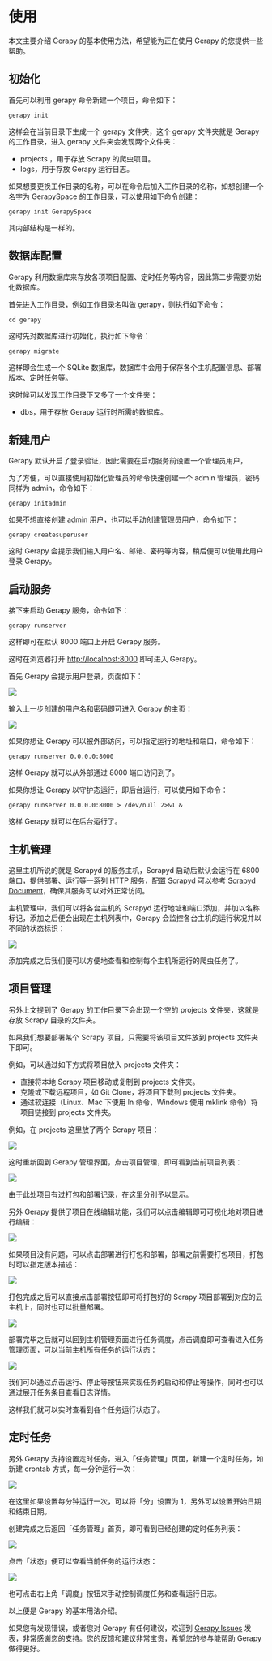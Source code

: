 # 使用

本文主要介绍 Gerapy 的基本使用方法，希望能为正在使用 Gerapy 的您提供一些帮助。

## 初始化

首先可以利用 gerapy 命令新建一个项目，命令如下：

```
gerapy init
```

这样会在当前目录下生成一个 gerapy 文件夹，这个 gerapy 文件夹就是 Gerapy 的工作目录，进入 gerapy 文件夹会发现两个文件夹：

* projects ，用于存放 Scrapy 的爬虫项目。
* logs，用于存放 Gerapy 运行日志。

如果想要更换工作目录的名称，可以在命令后加入工作目录的名称，如想创建一个名字为 GerapySpace 的工作目录，可以使用如下命令创建：

```
gerapy init GerapySpace
```

其内部结构是一样的。

## 数据库配置

Gerapy 利用数据库来存放各项项目配置、定时任务等内容，因此第二步需要初始化数据库。

首先进入工作目录，例如工作目录名叫做 gerapy，则执行如下命令：

```
cd gerapy
```

这时先对数据库进行初始化，执行如下命令：

```
gerapy migrate
```

这样即会生成一个 SQLite 数据库，数据库中会用于保存各个主机配置信息、部署版本、定时任务等。

这时候可以发现工作目录下又多了一个文件夹：

* dbs，用于存放 Gerapy 运行时所需的数据库。

## 新建用户

Gerapy 默认开启了登录验证，因此需要在启动服务前设置一个管理员用户，

为了方便，可以直接使用初始化管理员的命令快速创建一个 admin 管理员，密码同样为 admin，命令如下：

```
gerapy initadmin
```

如果不想直接创建 admin 用户，也可以手动创建管理员用户，命令如下：

```
gerapy createsuperuser
```

这时 Gerapy 会提示我们输入用户名、邮箱、密码等内容，稍后便可以使用此用户登录 Gerapy。

## 启动服务

接下来启动 Gerapy 服务，命令如下：

```
gerapy runserver
```

这样即可在默认 8000 端口上开启 Gerapy 服务。

这时在浏览器打开 [http://localhost:8000](http://localhost:8000) 即可进入 Gerapy。

首先 Gerapy 会提示用户登录，页面如下：

![](https://qiniu.cuiqingcai.com/2019-11-23-040248.png)

输入上一步创建的用户名和密码即可进入 Gerapy 的主页：

![](https://qiniu.cuiqingcai.com/2019-11-23-040405.png)

如果你想让 Gerapy 可以被外部访问，可以指定运行的地址和端口，命令如下：

```
gerapy runserver 0.0.0.0:8000
```

这样 Gerapy 就可以从外部通过 8000 端口访问到了。

如果你想让 Gerapy 以守护态运行，即后台运行，可以使用如下命令：

```
gerapy runserver 0.0.0.0:8000 > /dev/null 2>&1 &
```

这样 Gerapy 就可以在后台运行了。

## 主机管理

这里主机所说的就是 Scrapyd 的服务主机，Scrapyd 启动后默认会运行在 6800 端口，提供部署、运行等一系列 HTTP 服务，配置 Scrapyd 可以参考 [Scrapyd Document](https://scrapyd.readthedocs.io/)，确保其服务可以对外正常访问。

主机管理中，我们可以将各台主机的 Scrapyd 运行地址和端口添加，并加以名称标记，添加之后便会出现在主机列表中，Gerapy 会监控各台主机的运行状况并以不同的状态标识：

![](https://qiniu.cuiqingcai.com/2019-11-23-044017.png)

添加完成之后我们便可以方便地查看和控制每个主机所运行的爬虫任务了。

## 项目管理

另外上文提到了 Gerapy 的工作目录下会出现一个空的 projects 文件夹，这就是存放 Scrapy 目录的文件夹。

如果我们想要部署某个 Scrapy 项目，只需要将该项目文件放到 projects 文件夹下即可。

例如，可以通过如下方式将项目放入 projects 文件夹：

* 直接将本地 Scrapy 项目移动或复制到 projects 文件夹。 
* 克隆或下载远程项目，如 Git Clone，将项目下载到 projects 文件夹。
* 通过软连接（Linux、Mac 下使用 ln 命令，Windows 使用 mklink 命令）将项目链接到 projects 文件夹。

例如，在 projects 这里放了两个 Scrapy 项目：

![](https://qiniu.cuiqingcai.com/2019-11-23-043941.png)

这时重新回到 Gerapy 管理界面，点击项目管理，即可看到当前项目列表：

![](https://qiniu.cuiqingcai.com/2019-11-23-045806.png)

由于此处项目有过打包和部署记录，在这里分别予以显示。

另外 Gerapy 提供了项目在线编辑功能，我们可以点击编辑即可可视化地对项目进行编辑：

![](https://qiniu.cuiqingcai.com/2019-11-23-045859.png)

如果项目没有问题，可以点击部署进行打包和部署，部署之前需要打包项目，打包时可以指定版本描述：

![](https://qiniu.cuiqingcai.com/2019-11-23-045942.png)

打包完成之后可以直接点击部署按钮即可将打包好的 Scrapy 项目部署到对应的云主机上，同时也可以批量部署。

![](https://qiniu.cuiqingcai.com/2019-11-23-050019.png)

部署完毕之后就可以回到主机管理页面进行任务调度，点击调度即可查看进入任务管理页面，可以当前主机所有任务的运行状态：

![](https://qiniu.cuiqingcai.com/2019-11-23-050130.png)

我们可以通过点击运行、停止等按钮来实现任务的启动和停止等操作，同时也可以通过展开任务条目查看日志详情。

这样我们就可以实时查看到各个任务运行状态了。

## 定时任务

另外 Gerapy 支持设置定时任务，进入「任务管理」页面，新建一个定时任务，如新建 crontab 方式，每一分钟运行一次：

![](https://qiniu.cuiqingcai.com/2019-11-23-051343.png)

在这里如果设置每分钟运行一次，可以将「分」设置为 1，另外可以设置开始日期和结束日期。

创建完成之后返回「任务管理」首页，即可看到已经创建的定时任务列表：

![](https://qiniu.cuiqingcai.com/2019-11-23-050606.png)

点击「状态」便可以查看当前任务的运行状态：

![](https://qiniu.cuiqingcai.com/2019-11-23-051611.png)

也可点击右上角「调度」按钮来手动控制调度任务和查看运行日志。

以上便是 Gerapy 的基本用法介绍。

如果您有发现错误，或者您对 Gerapy 有任何建议，欢迎到 [Gerapy Issues](https://github.com/Gerapy/Gerapy/issues) 发表，非常感谢您的支持。您的反馈和建议非常宝贵，希望您的参与能帮助 Gerapy 做得更好。


